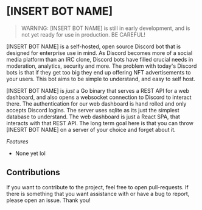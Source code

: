 # [INSERT BOT NAME]

> WARNING: [INSERT BOT NAME] is still in early development, and is not yet
ready for use in production. BE CAREFUL!

[INSERT BOT NAME] is a self-hosted, open source Discord bot that is designed
for enterprise use in mind. As Discord becomes more of a social media platform
than an IRC clone, Discord bots have filled crucial needs in moderation,
analytics, security and more. The problem with today's Discord bots is that
if they get too big they end up offering NFT advertisements to your users.
This bot aims to be simple to understand, and easy to self host.

[INSERT BOT NAME] is *just* a Go binary that serves a REST API for a web dashboard,
and also opens a websocket connection to Discord to interact there. The authentication
for our web dashboard is hand rolled and only accepts Discord logins. The server uses
sqlite as its just the simplest database to understand. The web dashboard is just a
React SPA, that interacts with that REST API. The long term goal here is that you can
throw [INESRT BOT NAME] on a server of your choice and forget about it.

*Features*
- None yet lol

## Contributions
If you want to contribute to the project, feel free to open pull-requests. If there
is something that you want assistance with or have a bug to report, please open an
issue. Thank you!

